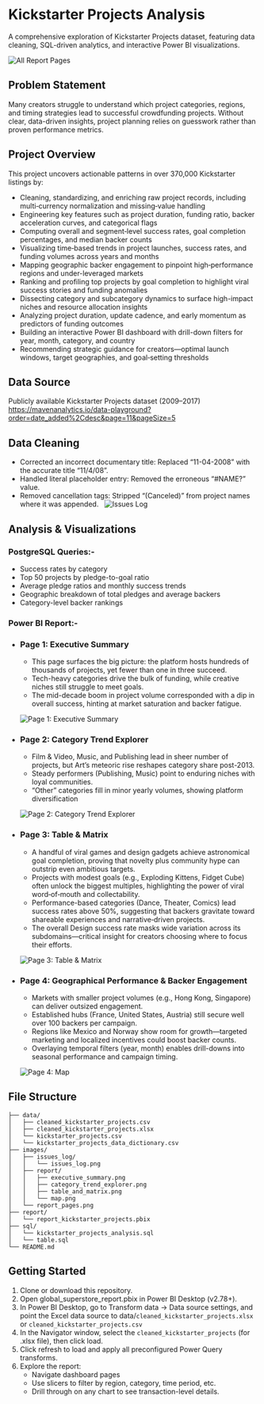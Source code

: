 # Kickstarter Projects Analysis

A comprehensive exploration of Kickstarter Projects dataset, featuring data cleaning, SQL-driven analytics, and interactive Power BI visualizations.

![All Report Pages](images/report_pages.png)

## Problem Statement

Many creators struggle to understand which project categories, regions, and timing strategies lead to successful crowdfunding projects. Without clear, data-driven insights, project planning relies on guesswork rather than proven performance metrics.


## Project Overview

This project uncovers actionable patterns in over 370,000 Kickstarter listings by:
- Cleaning, standardizing, and enriching raw project records, including multi‐currency normalization and missing‐value handling
- Engineering key features such as project duration, funding ratio, backer acceleration curves, and categorical flags
- Computing overall and segment‐level success rates, goal completion percentages, and median backer counts
- Visualizing time‐based trends in project launches, success rates, and funding volumes across years and months
- Mapping geographic backer engagement to pinpoint high‐performance regions and under-leveraged markets
- Ranking and profiling top projects by goal completion to highlight viral success stories and funding anomalies
- Dissecting category and subcategory dynamics to surface high-impact niches and resource allocation insights
- Analyzing project duration, update cadence, and early momentum as predictors of funding outcomes
- Building an interactive Power BI dashboard with drill-down filters for year, month, category, and country
- Recommending strategic guidance for creators—optimal launch windows, target geographies, and goal‐setting thresholds 


## Data Source

Publicly available Kickstarter Projects dataset (2009–2017)
<br>
https://mavenanalytics.io/data-playground?order=date_added%2Cdesc&page=11&pageSize=5


## Data Cleaning

- Corrected an incorrect documentary title: Replaced “11-04-2008” with the accurate title “11/4/08”.
- Handled literal placeholder entry: Removed the erroneous “#NAME?” value.
- Removed cancellation tags: Stripped “(Canceled)” from project names where it was appended.
&nbsp;
  ![Issues Log](images/issues_log/issues_log.png)


## Analysis & Visualizations

### **PostgreSQL Queries**:-

  - Success rates by category  
  - Top 50 projects by pledge-to-goal ratio  
  - Average pledge ratios and monthly success trends  
  - Geographic breakdown of total pledges and average backers  
  - Category-level backer rankings  


### **Power BI Report**:-

  - ### Page 1: Executive Summary
    - This page surfaces the big picture: the platform hosts hundreds of thousands of projects, yet fewer than one in three succeed. 
    - Tech-heavy categories drive the bulk of funding, while creative niches still struggle to meet goals.
    - The mid-decade boom in project volume corresponded with a dip in overall success, hinting at market saturation and backer fatigue.

    ![Page 1: Executive Summary](images/report/executive_summary.png)

  - ### Page 2: Category Trend Explorer
    - Film & Video, Music, and Publishing lead in sheer number of projects, but Art’s meteoric rise reshapes category share post-2013.
    - Steady performers (Publishing, Music) point to enduring niches with loyal communities.
    - “Other” categories fill in minor yearly volumes, showing platform diversification

    ![Page 2: Category Trend Explorer](images/report/category_trend_explorer.png)
  
  - ### Page 3: Table & Matrix
    - A handful of viral games and design gadgets achieve astronomical goal completion, proving that novelty plus community hype can outstrip even ambitious targets.
    - Projects with modest goals (e.g., Exploding Kittens, Fidget Cube) often unlock the biggest multiples, highlighting the power of viral word‐of‐mouth and collectability.
    - Performance-based categories (Dance, Theater, Comics) lead success rates above 50%, suggesting that backers gravitate toward shareable experiences and narrative‐driven projects.
    - The overall Design success rate masks wide variation across its subdomains—critical insight for creators choosing where to focus their efforts.
    
    ![Page 3: Table & Matrix](images/report/table_and_matrix.png)  

  - ### Page 4: Geographical Performance & Backer Engagement
    - Markets with smaller project volumes (e.g., Hong Kong, Singapore) can deliver outsized engagement.
    - Established hubs (France, United States, Austria) still secure well over 100 backers per campaign.
    - Regions like Mexico and Norway show room for growth—targeted marketing and localized incentives could boost backer counts.
    - Overlaying temporal filters (year, month) enables drill-downs into seasonal performance and campaign timing.

    ![Page 4: Map](images\report\map.png)


## File Structure

```
├── data/
│   ├── cleaned_kickstarter_projects.csv
│   ├── cleaned_kickstarter_projects.xlsx
│   └── kickstarter_projects.csv
│   └── kickstarter_projects_data_dictionary.csv
├── images/
│   ├── issues_log/
│   │   └── issues_log.png
│   ├── report/
│   │   ├── executive_summary.png
│   │   ├── category_trend_explorer.png
│   │   ├── table_and_matrix.png
│   │   └── map.png
│   └── report_pages.png
├── report/
│   └── report_kickstarter_projects.pbix
├── sql/
│   └── kickstarter_projects_analysis.sql
│   └── table.sql
└── README.md
```


## Getting Started

1. Clone or download this repository.
2. Open global_superstore_report.pbix in Power BI Desktop (v2.78+).
3. In Power BI Desktop, go to Transform data → Data source settings, and point the Excel data source to data/`cleaned_kickstarter_projects.xlsx` or `cleaned_kickstarter_projects.csv`
4. In the Navigator window, select the `cleaned_kickstarter_projects` (for .xlsx file), then click load.
5. Click refresh to load and apply all preconfigured Power Query transforms.
6. Explore the report:
    - Navigate dashboard pages
    - Use slicers to filter by region, category, time period, etc.
    - Drill through on any chart to see transaction-level details.